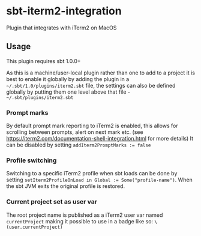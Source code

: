 # sbt-iterm2-integration

Plugin that integrates with iTerm2 on MacOS

## Usage

This plugin requires sbt 1.0.0+

As this is a machine/user-local plugin rather than one to add to a project it is best 
to enable it globally by adding the plugin in a `~/.sbt/1.0/plugins/iterm2.sbt` file, 
the settings can also be defined globally by putting them one level above that file - 
`~/.sbt/plugins/iterm2.sbt`   

### Prompt marks
By default prompt mark reporting to iTerm2 is enabled, this allows for scrolling between
prompts, alert on next mark etc. (see https://iterm2.com/documentation-shell-integration.html for more details)
It can be disabled by setting `addIterm2PromptMarks := false`

### Profile switching
Switching to a specific iTerm2 profile when sbt loads can be done by setting 
`setIterm2ProfileOnLoad in Global := Some("profile-name")`. When the sbt JVM exits 
the original profile is restored.

### Current project set as user var
The root project name is published as a iTerm2 user var named `currentProject`
making it possible to use in a badge like so: `\(user.currentProject)`